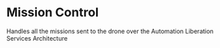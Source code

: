 # Mission Control
Handles all the missions sent to the drone over the Automation Liberation Services Architecture
